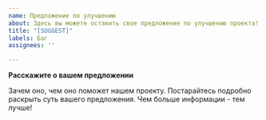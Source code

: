 ```yaml
---
name: Предложение по улучшению
about: Здесь вы можете оставить свое предложение по улучшению проекта!
title: "[SUGGEST]"
labels: Баг
assignees: ''

---
```



**Расскажите о вашем предложении**

Зачем оно, чем оно поможет нашем проекту. Постарайтесь подробно раскрыть суть вашего предложения. Чем больше информации - тем лучше!
